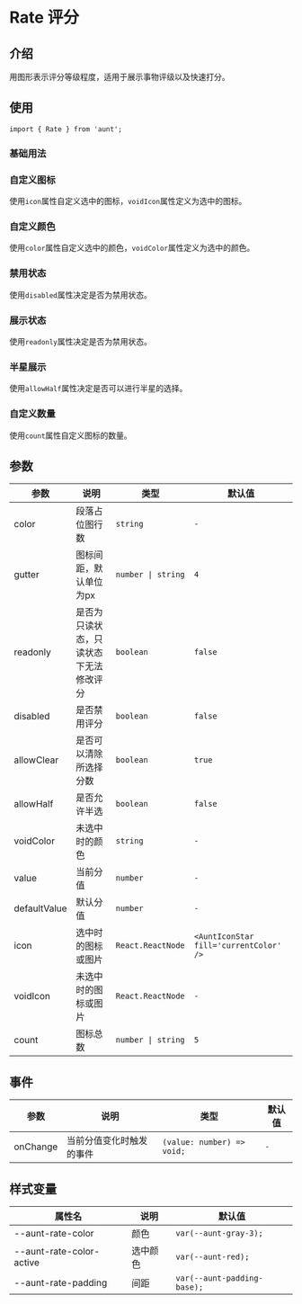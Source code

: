 # Rate 评分
<code hidden="hidden" src="./demos/demo.tsx"></code>

## 介绍
用图形表示评分等级程度，适用于展示事物评级以及快速打分。


## 使用
```tsx
import { Rate } from 'aunt';
```

### 基础用法
<code src="./demos/demo-base.tsx"></code>

### 自定义图标
使用`icon`属性自定义选中的图标，`voidIcon`属性定义为选中的图标。
<code src="./demos/demo-icon.tsx"></code>

### 自定义颜色
使用`color`属性自定义选中的颜色，`voidColor`属性定义为选中的颜色。
<code src="./demos/demo-color.tsx"></code>

### 禁用状态
使用`disabled`属性决定是否为禁用状态。
<code src="./demos/demo-disabled.tsx"></code>

### 展示状态
使用`readonly`属性决定是否为禁用状态。
<code src="./demos/demo-readonly.tsx"></code>

### 半星展示
使用`allowHalf`属性决定是否可以进行半星的选择。
<code src="./demos/demo-half.tsx"></code>

### 自定义数量
使用`count`属性自定义图标的数量。
<code src="./demos/demo-count.tsx"></code>


## 参数
| 参数 | 说明 |  类型 |默认值 |
| ---- | ---- | ---- | ------ |
| color |段落占位图行数|    `string`|`-`|
| gutter | 图标间距，默认单位为px |   `number \| string ` | `4` |
| readonly |是否为只读状态，只读状态下无法修改评分|    `boolean` | `false` |
| disabled |是否禁用评分	 |    `boolean` | `false` |
| allowClear |	是否可以清除所选择分数  |    `boolean` |`true`|
| allowHalf |是否允许半选|    `boolean`|`false`|
| voidColor |未选中时的颜色	|    `string`|`-`|
| value |当前分值  |    `number`|`-`|
| defaultValue |默认分值 |    `number`|`-`|
| icon |选中时的图标或图片|    `React.ReactNode`|`<AuntIconStar fill='currentColor' />`|
| voidIcon |未选中时的图标或图片| `React.ReactNode`| `-` |
| count |图标总数| `number \| string` |`5`|

## 事件
| 参数 | 说明 |  类型 |默认值 |
| ---- | ---- | ---- | ------ |
| onChange |当前分值变化时触发的事件|  `(value: number) => void;`|`-`|

## 样式变量
| 属性名 | 说明 | 默认值 |
| ---- | ---- | ---- |
| --aunt-rate-color | 颜色 | `var(--aunt-gray-3);` |
| --aunt-rate-color-active | 选中颜色 | `var(--aunt-red);` |
| --aunt-rate-padding | 间距 | `var(--aunt-padding-base);` |




